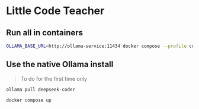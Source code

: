 # Little Code Teacher

## Run all in containers

```bash
OLLAMA_BASE_URL=http://ollama-service:11434 docker compose --profile container up
```

## Use the native Ollama install

> To do for the first time only
```bash
ollama pull deepseek-coder
```

```bash
docker compose up
```
